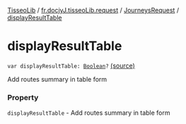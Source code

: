 [TisseoLib](../../index.md) / [fr.docjyJ.tisseoLib.request](../index.md) / [JourneysRequest](index.md) / [displayResultTable](./display-result-table.md)

# displayResultTable

`var displayResultTable: `[`Boolean`](https://kotlinlang.org/api/latest/jvm/stdlib/kotlin/-boolean/index.html)`?` [(source)](https://github.com/docjyJ/TisseoLib/tree/master/src/main/kotlin/fr/docjyJ/tisseoLib/request/JourneysRequest.kt#L57)

Add routes summary in table form

### Property

`displayResultTable` - Add routes summary in table form